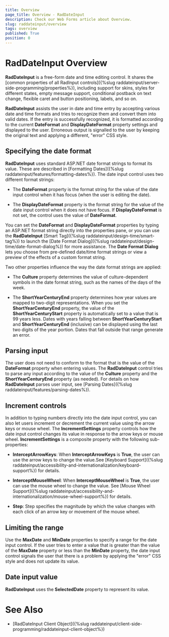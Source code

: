 ```yaml
---
title: Overview
page_title: Overview - RadDateInput
description: Check our Web Forms article about Overview.
slug: raddateinput/overview
tags: overview
published: True
position: 0
---
```


# RadDateInput Overview



**RadDateInput** is a free-form date and time editing control. It shares the [common properties of all RadInput controls]({%slug raddateinput/server-side-programming/properties%}), including support for skins, styles for different states, empty message support, conditional postback on text change, flexible caret and button positioning, labels, and so on.

**RadDateInput** assists the user in date and time entry by accepting various date and time formats and tries to recognize them and convert them into valid dates. If the entry is successfully recognized, it is formatted according to the current **DateFormat** and **DisplayDateFormat** property settings and displayed to the user. Erroneous output is signalled to the user by keeping the original text and applying a different, "error" CSS style.

## Specifying the date format

**RadDateInput** uses standard ASP.NET date format strings to format its value. These are described in [Formatting Dates]({%slug raddateinput/features/formatting-dates%}). The date input control uses two different format strings:

* The **DateFormat** property is the format string for the value of the date input control when it has focus (when the user is editing the date).

* The **DisplayDateFormat** property is the format string for the value of the date input control when it does not have focus. If **DisplayDateFormat** is not set, the control uses the value of **DateFormat**.

You can set the **DateFormat** and **DisplayDateFormat** properties by typing an ASP.NET format string directly into the properties pane, or you can use the **RadDateInput** [Smart Tag]({%slug raddateinput/design-time/smart-tag%}) to launch the [Date Format Dialog]({%slug raddateinput/design-time/date-format-dialog%}) for more assistance. The **Date Format Dialog** lets you choose from pre-defined date/time format strings or view a preview of the effects of a custom format string.

Two other properties influence the way the date format strings are applied:

* The **Culture** property determines the value of culture-dependent symbols in the date format string, such as the names of the days of the week.

* The **ShortYearCenturyEnd** property determines how year values are mapped to two-digit representations. When you set the **ShortYearCenturyEnd** property, the value of the **ShortYearCenturyStart** property is automatically set to a value that is 99 years less. Dates with years falling between **ShortYearCenturyStart** and **ShortYearCenturyEnd** (inclusive) can be displayed using the last two digits of the year portion. Dates that fall outside that range generate an error.

## Parsing input

The user does not need to conform to the format that is the value of the **DateFormat** property when entering values. The **RadDateInput** control tries to parse any input according to the value of the **Culture** property and the **ShortYearCenturyEnd** property (as needed). For details on how **RadDateInput** parses user input, see [Parsing Dates]({%slug raddateinput/features/parsing-dates%}).

## Increment controls

In addition to typing numbers directly into the date input control, you can also let users increment or decrement the current value using the arrow keys or mouse wheel. The **IncrementSettings** property controls how the date input control changes its value in response to the arrow keys or mouse wheel. **IncrementSettings** is a composite property with the following sub-properties:

* **InterceptArrowKeys**: When **InterceptArrowKeys** is **True**, the user can use the arrow keys to change the value.See [Keyboard Support]({%slug raddateinput/accessibility-and-internationalization/keyboard-support%}) for details.

* **InterceptMouseWheel**: When **InterceptMouseWheel** is **True**, the user can use the mouse wheel to change the value. See [Mouse Wheel Support]({%slug raddateinput/accessibility-and-internationalization/mouse-wheel-support%}) for details.

* **Step**: Step specifies the magnitude by which the value changes with each click of an arrow key or movement of the mouse wheel.

## Limiting the range

Use the **MaxDate** and **MinDate** properties to specify a range for the date input control. If the user tries to enter a value that is greater than the value of the **MaxDate** property or less than the **MinDate** property, the date input control signals the user that there is a problem by applying the "error" CSS style and does not update its value.

## Date input value

**RadDateInput** uses the **SelectedDate** property to represent its value.

# See Also

 * [RadDateInput Client Object]({%slug raddateinput/client-side-programming/raddateinput-client-object%})

